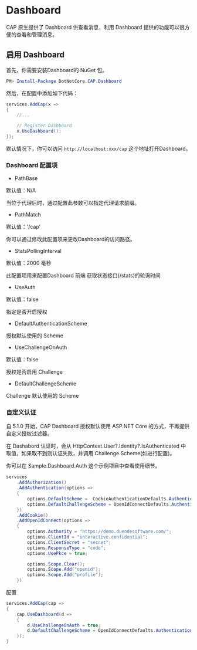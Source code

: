 # Dashboard

CAP 原生提供了 Dashboard 供查看消息，利用 Dashboard 提供的功能可以很方便的查看和管理消息。

## 启用 Dashboard

首先，你需要安装Dashboard的 NuGet 包。

```powershell
PM> Install-Package DotNetCore.CAP.Dashboard
```

然后，在配置中添加如下代码：

```C#
services.AddCap(x =>
{
    //...

    // Register Dashboard
    x.UseDashboard();
});
```

默认情况下，你可以访问 `http://localhost:xxx/cap` 这个地址打开Dashboard。 

### Dashboard 配置项

* PathBase

默认值：N/A

当位于代理后时，通过配置此参数可以指定代理请求前缀。

* PathMatch

默认值：'/cap'

你可以通过修改此配置项来更改Dashboard的访问路径。

* StatsPollingInterval

默认值：2000 毫秒

此配置项用来配置Dashboard 前端 获取状态接口(/stats)的轮询时间

* UseAuth 

默认值：false

指定是否开启授权

* DefaultAuthenticationScheme 

授权默认使用的 Scheme 

* UseChallengeOnAuth

默认值：false

授权是否启用 Challenge

* DefaultChallengeScheme 

Challenge 默认使用的 Scheme


### 自定义认证
 
自 5.1.0 开始，CAP Dashboard 授权默认使用 ASP.NET Core 的方式，不再提供自定义授权过滤器。

在 Dashabord 认证时，会从 HttpContext.User?.Identity?.IsAuthenticated 中取值，如果取不到则认证失败，并调用 Challenge Scheme(如进行配置)。

你可以在 Sample.Dashboard.Auth 这个示例项目中查看使用细节。

```C#
services
    .AddAuthorization()
    .AddAuthentication(options =>
    {
        options.DefaultScheme =  CookieAuthenticationDefaults.AuthenticationScheme;
        options.DefaultChallengeScheme = OpenIdConnectDefaults.AuthenticationScheme;
    })
    .AddCookie()
    .AddOpenIdConnect(options =>
    {
        options.Authority = "https://demo.duendesoftware.com/";
        options.ClientId = "interactive.confidential";
        options.ClientSecret = "secret";
        options.ResponseType = "code";
        options.UsePkce = true;

        options.Scope.Clear();
        options.Scope.Add("openid");
        options.Scope.Add("profile");
    })
```

配置

```C#
services.AddCap(cap =>
{
    cap.UseDashboard(d =>
    {
        d.UseChallengeOnAuth = true;
        d.DefaultChallengeScheme = OpenIdConnectDefaults.AuthenticationScheme;
    });
}
```
